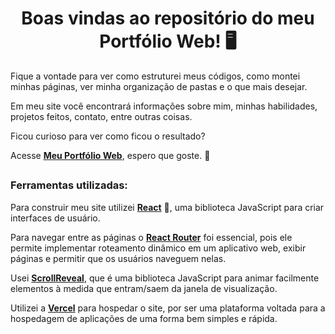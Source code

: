 <div>
    <h1 align="center">Boas vindas ao repositório do meu Portfólio Web! 🖥️</h1>
</div>

<div>

  Fique a vontade para ver como estruturei meus códigos, como montei minhas páginas, ver minha organização de pastas e o que mais desejar.

  Em meu site você encontrará informações sobre mim, minhas habilidades, projetos feitos, contato, entre outras coisas.

  Ficou curioso para ver como ficou o resultado?

  Acesse **[Meu Portfólio Web](https://arthur-teixeira-portfolio.vercel.app/)**, espero que goste. 🤗

</div>

  ##

<div>

  <h3>Ferramentas utilizadas:</h3>

  Para construir meu site utilizei **[React](https://reactjs.org/)** 💙, uma biblioteca JavaScript para criar interfaces de usuário.

  Para navegar entre as páginas o **[React Router](https://reactrouter.com/)** foi essencial, pois ele permite implementar roteamento dinâmico em um aplicativo web, exibir páginas e permitir que os usuários naveguem nelas.

  Usei **[ScrollReveal](https://scrollrevealjs.org/)**, que é uma biblioteca JavaScript para animar facilmente elementos à medida que entram/saem da janela de visualização.

  Utilizei a **[Vercel](https://vercel.com/)** para hospedar o site, por ser uma plataforma voltada para a hospedagem de aplicações de uma forma bem simples e rápida.

</div>
